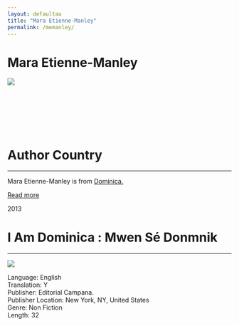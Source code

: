 ```yaml
---
layout: defaultau
title: "Mara Etienne-Manley"
permalink: /memanley/
---
```

<!-- partial:index.partial.html -->
<div class="content">
    <h1>Mara Etienne-Manley</h1>
    <div class="quote">
        <div><img src="https://images.squarespace-cdn.com/content/v1/591365f6bebafbf194c5c471/1508954284062-A4PE5B92H0KXLIRZHZGO/Mara-Manley-Web.jpg?format=300w" class="logo"></div>
    </div>
    <div class="timeline">
        <div style="padding-bottom:100px;"></div>
        <div class="block">
            <div class="date right"><p class="right"></p></div>
            <div class="dot"></div>
            <div class="left first">
            <div class="author_country">
                <h1>Author Country</h1><hr>
            <div class="aclocation"><p>Mara Etienne-Manley is from <a href="http://localhost:4000/10">Dominica.</a></p></div>
                <div class="acreadmore"><a href="#" target="_blank">Read more</a></div>
            </div>
            </div>
        </div>
        <div class="block">
            <div class="date left"><p class="left">2013</p></div>
            <div class="dot"></div>
            <div class="right">
                <h1>I Am Dominica : Mwen Sé Donmnik</h1><hr>
                <p><img src="https://images.squarespace-cdn.com/content/v1/591365f6bebafbf194c5c471/1505684776188-BC23VZ0VFAYVURK36FJ7/I_Am_Dominica_Cover-web.jpg?format=300w"></p>
                <p>
                Language: English<br>
                Translation: Y<br>
                Publisher: Editorial Campana.<br>
                Publisher Location: New York, NY, United States<br>
                Genre: Non Fiction<br>
                Length: 32<br>
                </p>
            </div>
        </div>
